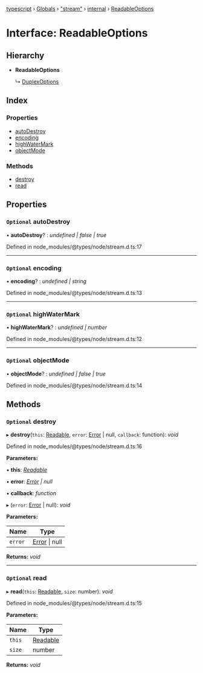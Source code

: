 [typescript](../README.md) › [Globals](../globals.md) › ["stream"](../modules/_stream_.md) › [internal](../classes/_stream_.internal.md) › [ReadableOptions](_stream_.internal.readableoptions.md)

# Interface: ReadableOptions

## Hierarchy

* **ReadableOptions**

  ↳ [DuplexOptions](_stream_.internal.duplexoptions.md)

## Index

### Properties

* [autoDestroy](_stream_.internal.readableoptions.md#optional-autodestroy)
* [encoding](_stream_.internal.readableoptions.md#optional-encoding)
* [highWaterMark](_stream_.internal.readableoptions.md#optional-highwatermark)
* [objectMode](_stream_.internal.readableoptions.md#optional-objectmode)

### Methods

* [destroy](_stream_.internal.readableoptions.md#optional-destroy)
* [read](_stream_.internal.readableoptions.md#optional-read)

## Properties

### `Optional` autoDestroy

• **autoDestroy**? : *undefined | false | true*

Defined in node_modules/@types/node/stream.d.ts:17

___

### `Optional` encoding

• **encoding**? : *undefined | string*

Defined in node_modules/@types/node/stream.d.ts:13

___

### `Optional` highWaterMark

• **highWaterMark**? : *undefined | number*

Defined in node_modules/@types/node/stream.d.ts:12

___

### `Optional` objectMode

• **objectMode**? : *undefined | false | true*

Defined in node_modules/@types/node/stream.d.ts:14

## Methods

### `Optional` destroy

▸ **destroy**(`this`: [Readable](../classes/_stream_.internal.readable.md), `error`: [Error](error.md) | null, `callback`: function): *void*

Defined in node_modules/@types/node/stream.d.ts:16

**Parameters:**

▪ **this**: *[Readable](../classes/_stream_.internal.readable.md)*

▪ **error**: *[Error](error.md) | null*

▪ **callback**: *function*

▸ (`error`: [Error](error.md) | null): *void*

**Parameters:**

Name | Type |
------ | ------ |
`error` | [Error](error.md) &#124; null |

**Returns:** *void*

___

### `Optional` read

▸ **read**(`this`: [Readable](../classes/_stream_.internal.readable.md), `size`: number): *void*

Defined in node_modules/@types/node/stream.d.ts:15

**Parameters:**

Name | Type |
------ | ------ |
`this` | [Readable](../classes/_stream_.internal.readable.md) |
`size` | number |

**Returns:** *void*
